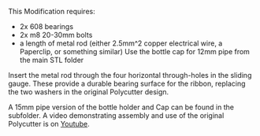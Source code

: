 This Modification requires:
- 2x 608 bearings
- 2x m8 20-30mm bolts
- a length of metal rod (either 2.5mm^2 copper electrical wire, a Paperclip, or something similar)
Use the bottle cap for 12mm pipe from the main STL folder

Insert the metal rod through the four horizontal through-holes in the sliding gauge. These provide a durable bearing surface for the ribbon, replacing the two washers in the original Polycutter design.

A 15mm pipe version of the bottle holder and Cap can be found in the subfolder. A video demonstrating assembly and use of the original Polycutter is on [Youtube](https://youtu.be/EgzWEFJ99so).
